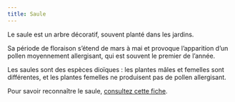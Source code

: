 ```yaml
---
title: Saule
---
```


Le saule est un arbre décoratif, souvent planté dans les jardins. 

Sa période de floraison s’étend de mars à mai et provoque l’apparition d’un pollen moyennement allergisant, qui est souvent le premier de l’année.

Les saules sont des espèces dioïques : les plantes mâles et femelles sont différentes, et les plantes femelles ne produisent pas de pollen allergisant.

Pour savoir reconnaître le saule, [consultez cette fiche](https://www.vegetation-en-ville.org/wp-content/uploads/2016/05/Salix.pdf).